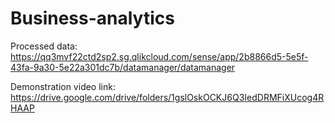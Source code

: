 # Business-analytics

Processed data:
https://qq3mvf22ctd2sp2.sg.qlikcloud.com/sense/app/2b8866d5-5e5f-43fa-9a30-5e22a301dc7b/datamanager/datamanager


Demonstration video link:
https://drive.google.com/drive/folders/1gslOskOCKJ6Q3IedDRMFiXUcog4RHAAP
